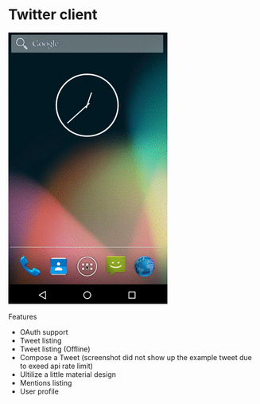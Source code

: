 # Twitter client

![alt tag](https://github.com/jamesyanyahoo/TwitterClient/blob/master/TwitterClient.screenshot.gif)

Features

* OAuth support
* Tweet listing
* Tweet listing (Offline)
* Compose a Tweet (screenshot did not show up the example tweet due to exeed api rate limit)
* Ultilize a little material design
* Mentions listing
* User profile

